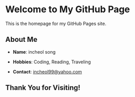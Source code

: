 # Welcome to My GitHub Page

This is the homepage for my GitHub Pages site.

## About Me
- **Name**: incheol song
  
- **Hobbies**: Coding, Reading, Traveling
- **Contact**: incheol99@yahoo.com


## Thank You for Visiting!


